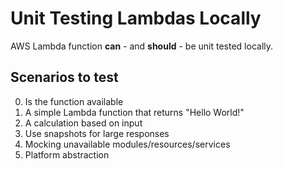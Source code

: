 # Unit Testing Lambdas Locally

AWS Lambda function **can** - and **should** - be unit tested locally.

## Scenarios to test

  0. Is the function available
  1. A simple Lambda function that returns "Hello World!"
  2. A calculation based on input
  3. Use snapshots for large responses
  4. Mocking unavailable modules/resources/services
  5. Platform abstraction
